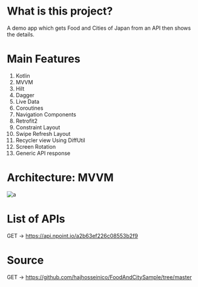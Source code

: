 # What is this project?
A demo app which gets Food and Cities of Japan from an API then shows the details.
# Main Features
1. Kotlin
2. MVVM
3. Hilt
4. Dagger
5. Live Data
6. Coroutines
7. Navigation Components
10. Retrofit2
11. Constraint Layout
12. Swipe Refresh Layout
13. Recycler view Using DiffUtil
14. Screen Rotation
15. Generic API response
# Architecture: MVVM
![a](https://user-images.githubusercontent.com/8142223/128475126-08940086-b459-4486-b8eb-2f95932a7260.png)

# List of APIs
GET -> https://api.npoint.io/a2b63ef226c08553b2f9

# Source
GET -> https://github.com/hajhosseinico/FoodAndCitySample/tree/master
